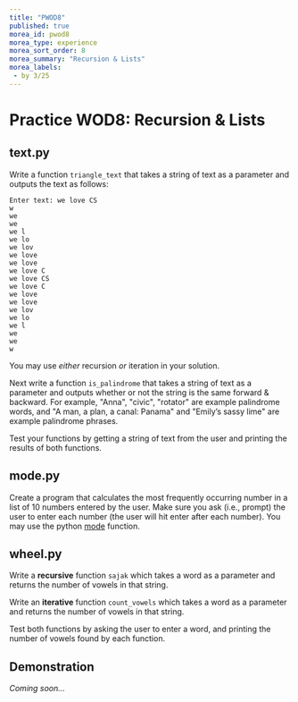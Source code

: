 ```yaml
---
title: "PWOD8"
published: true
morea_id: pwod8
morea_type: experience
morea_sort_order: 8
morea_summary: "Recursion & Lists"
morea_labels:
 - by 3/25
---
```

# Practice WOD8: Recursion & Lists

<!--In this practice WOD you will create 5 programs that take code we've previously written for other PWODs and turns them into functions.

{% include wod-times.html Rx="<20 min" Av="20-40 min" Sd="40-60 min" DNF="60+ min" %}-->

## text.py

Write a function `triangle_text` that takes a string of text as a parameter and outputs the text as follows:

    Enter text: we love CS
	w
	we
	we 
	we l
	we lo
	we lov
	we love
	we love 
	we love C
	we love CS
	we love C
	we love 
	we love
	we lov
	we lo
	we l
	we 
	we
	w

You may use *either* recursion *or* iteration in your solution.

Next write a function `is_palindrome` that takes a string of text as a parameter and outputs whether or not the string is the same forward & backward. For example, "Anna", "civic", "rotator" are example palindrome words, and "A man, a plan, a canal: Panama" and "Emily’s sassy lime" are example palindrome phrases.

Test your functions by getting a string of text from the user and printing the results of both functions.

## mode.py

Create a program that calculates the most frequently occurring number in a list of 10 numbers entered by the user. Make sure you ask (i.e., prompt) the user to enter each number (the user will hit enter after each number). You may use the python [mode](https://docs.python.org/3.4/library/statistics.html#statistics.mode) function.

## wheel.py

Write a **recursive** function `sajak` which takes a word as a parameter and returns the number of vowels in that string.

Write an **iterative** function `count_vowels` which takes a word as a parameter and returns the number of vowels in that string.

Test both functions by asking the user to enter a word, and printing the number of vowels found by each function.


## Demonstration

*Coming soon...*

<!--Once you've finished doing the WOD a single time, you can watch me do it:

{% include youtube.html id="0BPlMXkwdcY" %}

{% include wod-warning.html %}-->
